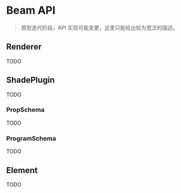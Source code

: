 # Beam API
> 原型迭代阶段，API 实现可能变更，这里只能给出较为宽泛的描述。

## Renderer
TODO


## ShadePlugin
TODO

### PropSchema
TODO

### ProgramSchema
TODO


## Element
TODO
